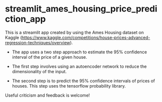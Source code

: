 # streamlit_ames_housing_price_prediction_app


This is a streamlit app created by using the Ames Housing dataset on Kaggle (https://www.kaggle.com/competitions/house-prices-advanced-regression-techniques/overview).

* The app uses a two step approach to estimate the 95% confidence interval of the price of a given house.

* The first step involves using an autoencoder network to reduce the dimensionality of the input.

* The second step is to predict the 95% confidence intervals of prices of houses. This step uses the tensorflow probability library.

Useful criticism and feedback is welcome!
